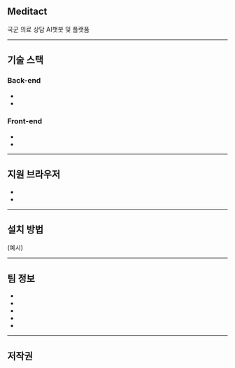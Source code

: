 ## Meditact

국군 의료 상담 AI챗봇 및 플랫폼

---

## 기술 스택

### Back-end
 - 
 - 
 
### Front-end
 - 
 - 
 
---

## 지원 브라우저

 -  
 - 
 
 
---

## 설치 방법

(예시)

---

## 팀 정보

 - 
 - 
 - 
 - 
 - 

---

## 저작권
